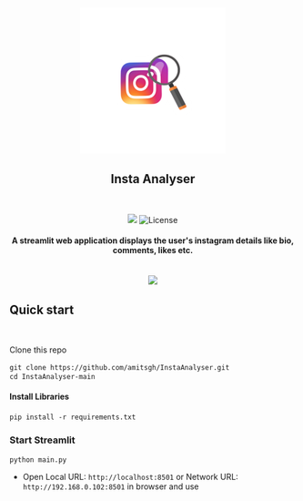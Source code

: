 <br />
<p align="center">
  <a href="#">
    <img src="assets/logo.png" alt="Logo" width="256">
  </a>
<br />
<h2 align="center">Insta Analyser</h2>
<br>
<p align="center">
    <img src="https://img.shields.io/badge/Author-amitsgh-brightgreen.svg?style=flat" height="25">
    <img src="https://img.shields.io/badge/License-MIT-yellow.svg?style=flat" alt="License" height="25">
</p>
<h4 align="center"> A streamlit web application displays the user's instagram details like bio, comments, likes etc. </h4>
<p align="center">
    <br />
    <img width="500" height="auto" src="assets/video.gif">
    <br />
</p>


## Quick start
<br>

Clone this repo

```
git clone https://github.com/amitsgh/InstaAnalyser.git
cd InstaAnalyser-main
```

#### Install Libraries

```
pip install -r requirements.txt
```

### Start Streamlit

```
python main.py
```

- Open Local URL: `http://localhost:8501` or Network URL: `http://192.168.0.102:8501` in browser and use
